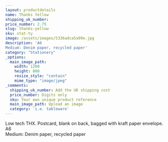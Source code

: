 ```yaml
---
layout: productdetails
name: Thanks Yellow
shipping_uk_number: 
price_number: 2.75
slug: thanks-yellow
sku: stat-ty
image: /assets/images/5336adca5a99e.jpg
description: 'A6
Medium: Denim paper, recycled paper'
category: "Stationery"
_options:
  main_image_path:
    width: 1200
    height: 800
    resize_style: "contain"
    mime_type: "image/jpeg"
_comments:
  shipping_uk_number: Add the UK shipping cost
  price_number: Digits only
  sku: Your own unique product reference
  main_image_path: Upload an image
  category: 'i.e. tableware'
---
```

Low tech THX. Postcard, blank on back, bagged with kraft paper envelope.   
A6  
Medium: Denim paper, recycled paper